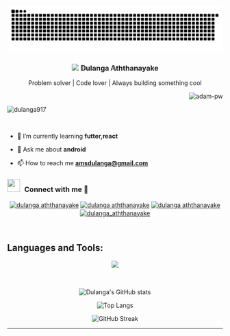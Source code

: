 <p align = "center">
	<img src = "https://github.com/7oSkaaa/7oSkaaa/blob/output/github-contribution-grid-snake.svg?" alt = "Snake Game"/>
</p>
<h3 align="center"> <picture><img src = "https://github.com/7oSkaaa/7oSkaaa/blob/main/Images/about_me.gif?raw=true" width = 50px></picture>  𝔻ulanga 𝔸ththanayake</h3>
<p align="center">Problem solver | Code lover | Always building something cool</p>

<div style="display: flex; justify-content: flex-end;">
  <img align="right" src="https://github.com/Adam-pw/Adam-pw/blob/main/animation_500_kxa883sd.gif" alt="adam-pw"   />    
</div>




<p align="left"> <img src="https://komarev.com/ghpvc/?username=dulanga917&label=Profile%20views&color=0e75b6&style=flat" alt="dulanga917" /> </p>

<p align="left"> <a href="https://twitter.com/" target="blank"><img src="https://img.shields.io/twitter/follow/?logo=twitter&style=for-the-badge" alt="" /></a> </p>

- 🌱 I’m currently learning **futter,react**

- 💬 Ask me about **android**

- 📫 How to reach me **amsdulanga@gmail.com**

<h3 align="Left" > <img src="https://media.giphy.com/media/iY8CRBdQXODJSCERIr/giphy.gif" width="30" height="30" style="margin-right: 10px;">Connect with me 🤝 </h3>

<p align="center">
<a href="https://linkedin.com/in/dulanga aththanayake" target="blank"><img align="center" src="https://raw.githubusercontent.com/rahuldkjain/github-profile-readme-generator/master/src/images/icons/Social/linked-in-alt.svg" alt="dulanga aththanayake" height="30" width="40" /></a>
<a href="https://kaggle.com/dulanga aththanayake" target="blank"><img align="center" src="https://raw.githubusercontent.com/rahuldkjain/github-profile-readme-generator/master/src/images/icons/Social/kaggle.svg" alt="dulanga aththanayake" height="30" width="40" /></a>
<a href="https://fb.com/dulanga aththanayake" target="blank"><img align="center" src="https://raw.githubusercontent.com/rahuldkjain/github-profile-readme-generator/master/src/images/icons/Social/facebook.svg" alt="dulanga aththanayake" height="30" width="40" /></a>
<a href="https://instagram.com/dulanga_aththanayake" target="blank"><img align="center" src="https://raw.githubusercontent.com/rahuldkjain/github-profile-readme-generator/master/src/images/icons/Social/instagram.svg" alt="dulanga_aththanayake" height="30" width="40" /></a>
</p>


<br />

<!--Languages and Tools Section-->       
<h2 align="left">Languages and Tools:</h2>
<p align="center">
<img width="800px"  src="https://skillicons.dev/icons?i=py,java,js,html,css,react,nodejs,express,django,md,solidity,postgres,mongo,git,vscode,docker,aws,postman,supabase,linux&perline=10"  />
</p>
<br />

<div align="center">
  
![Dulanga's GitHub stats](https://github-readme-stats.vercel.app/api?username=Dulanga917&show_icons=true&theme=tokyonight)

![Top Langs](https://github-readme-stats.vercel.app/api/top-langs/?username=Dulanga917&layout=compact&theme=tokyonight)

![GitHub Streak](https://github-readme-streak-stats.herokuapp.com/?user=Dulanga917&theme=tokyonight)

</div>

---

